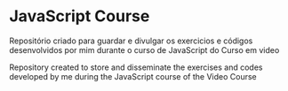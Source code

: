 # JavaScript Course
 Repositório criado para guardar e divulgar os exercicios e códigos desenvolvidos por mim durante o curso de JavaScript do Curso em video
 
 Repository created to store and disseminate the exercises and codes developed by me during the JavaScript course of the Video Course
